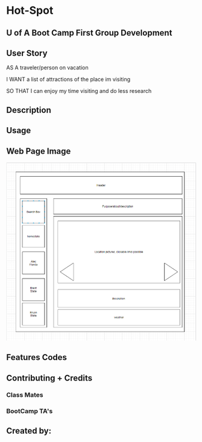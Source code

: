 # Hot-Spot

## U of A Boot Camp First Group Development

## User Story

AS A traveler/person on vacation

I WANT a list of attractions of the place im visiting

SO THAT I can enjoy my time visiting and do less research

## Description 



## Usage 



## Web Page Image

![wireFrame](assets/images/hot-spot-wire-frame.PNG)

## Features Codes



## Contributing + Credits

### Class Mates



### BootCamp TA's



##  Created by:


